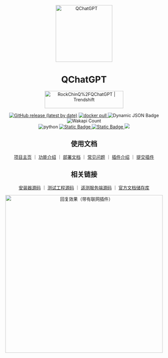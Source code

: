 
<p align="center">
<img src="https://qchatgpt.rockchin.top/logo.png" alt="QChatGPT" width="180" />
</p>
<div align="center">

# QChatGPT

<a href="https://trendshift.io/repositories/6187" target="_blank"><img src="https://trendshift.io/api/badge/repositories/6187" alt="RockChinQ%2FQChatGPT | Trendshift" style="width: 250px; height: 55px;" width="250" height="55"/></a>

[![GitHub release (latest by date)](https://img.shields.io/github/v/release/RockChinQ/QChatGPT)](https://github.com/RockChinQ/QChatGPT/releases/latest)
<a href="https://hub.docker.com/repository/docker/rockchin/qchatgpt">
    <img src="https://img.shields.io/docker/pulls/rockchin/qchatgpt?color=blue" alt="docker pull">
  </a>
 ![Dynamic JSON Badge](https://img.shields.io/badge/dynamic/json?url=https%3A%2F%2Fapi.qchatgpt.rockchin.top%2Fapi%2Fv2%2Fview%2Frealtime%2Fcount_query%3Fminute%3D10080&query=%24.data.count&label=%E4%BD%BF%E7%94%A8%E9%87%8F%EF%BC%887%E6%97%A5%EF%BC%89)
![Wakapi Count](https://wakapi.rockchin.top/api/badge/RockChinQ/interval:any/project:QChatGPT)
<br/>
<img src="https://img.shields.io/badge/python-3.10 | 3.11 | 3.12-blue.svg" alt="python">
<a href="http://qm.qq.com/cgi-bin/qm/qr?_wv=1027&k=66-aWvn8cbP4c1ut_1YYkvvGVeEtyTH8&authKey=pTaKBK5C%2B8dFzQ4XlENf6MHTCLaHnlKcCRx7c14EeVVlpX2nRSaS8lJm8YeM4mCU&noverify=0&group_code=195992197">
<img alt="Static Badge" src="https://img.shields.io/badge/%E5%AE%98%E6%96%B9%E7%BE%A4-195992197-purple">
</a>
<a href="https://qm.qq.com/q/1yxEaIgXMA">
<img alt="Static Badge" src="https://img.shields.io/badge/%E7%A4%BE%E5%8C%BA%E7%BE%A4-619154800-purple">
</a>
<a href="https://codecov.io/gh/RockChinQ/QChatGPT" > 
 <img src="https://codecov.io/gh/RockChinQ/QChatGPT/graph/badge.svg?token=pjxYIL2kbC"/> 
 </a>
 
## 使用文档

<a href="https://qchatgpt.rockchin.top">项目主页</a> ｜
<a href="https://qchatgpt.rockchin.top/posts/feature.html">功能介绍</a> ｜
<a href="https://qchatgpt.rockchin.top/posts/deploy/">部署文档</a> ｜
<a href="https://qchatgpt.rockchin.top/posts/error/">常见问题</a> ｜
<a href="https://qchatgpt.rockchin.top/posts/plugin/intro.html">插件介绍</a> ｜
<a href="https://github.com/RockChinQ/QChatGPT/issues/new?assignees=&labels=%E7%8B%AC%E7%AB%8B%E6%8F%92%E4%BB%B6&projects=&template=submit-plugin.yml&title=%5BPlugin%5D%3A+%E8%AF%B7%E6%B1%82%E7%99%BB%E8%AE%B0%E6%96%B0%E6%8F%92%E4%BB%B6">提交插件</a>

## 相关链接

<a href="https://github.com/RockChinQ/qcg-installer">安装器源码</a> ｜
<a href="https://github.com/RockChinQ/qcg-tester">测试工程源码</a> ｜
<a href="https://github.com/RockChinQ/qcg-center">遥测服务端源码</a> ｜
<a href="https://github.com/the-lazy-me/QChatGPT-Wiki">官方文档储存库</a>

<img alt="回复效果（带有联网插件）" src="https://qchatgpt.rockchin.top/assets/image/QChatGPT-0516.png" width="500px"/>
</div>
